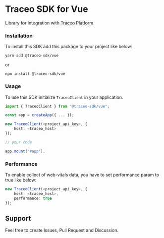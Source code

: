 # Traceo SDK for Vue

Library for integration with [Traceo Platform](https://github.com/traceo-dev/traceo).

### Installation
To install this SDK add this package to your project like below:
```
yarn add @traceo-sdk/vue
```
or
```
npm install @traceo-sdk/vue
```

### Usage
To use this SDK initialize `TraceoClient` in your application.
```ts
import { TraceoClient } from "@traceo-sdk/vue";

const app = createApp({ ... });

new TraceoClient(<project_api_key>, {
    host: <traceo_host>
});

// your code

app.mount("#app");
```

### Performance
To enable collect of web-vitals data, you have to set performance param to true like below:
```ts
new TraceoClient(<project_api_key>, {
    host: <traceo_host>,
    performance: true
});
```

## Support
Feel free to create Issues, Pull Request and Discussion.

